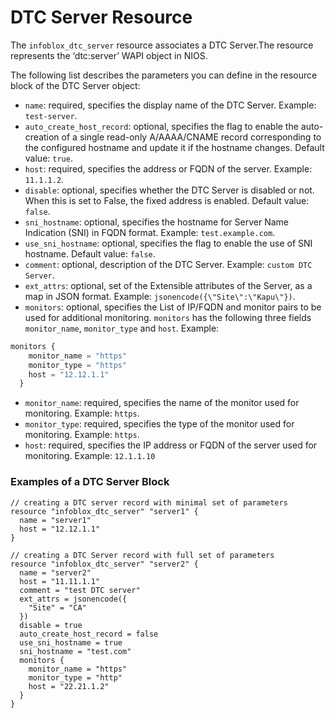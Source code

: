 # DTC Server Resource

The `infoblox_dtc_server` resource associates a DTC Server.The resource represents the ‘dtc:server’ WAPI object in NIOS.

The following list describes the parameters you can define in the resource block of the DTC Server object:

* `name`: required, specifies the display name of the DTC Server. Example: `test-server`.
* `auto_create_host_record`: optional, specifies the flag to enable the auto-creation of a single read-only A/AAAA/CNAME record corresponding to the configured hostname and update it if the hostname changes. Default value: `true`.
* `host`: required, specifies the address or FQDN of the server. Example: `11.1.1.2`.
* `disable`: optional, specifies whether the DTC Server is disabled or not. When this is set to False, the fixed address is enabled. Default value: `false`.
* `sni_hostname`: optional, specifies the hostname for Server Name Indication (SNI) in FQDN format. Example: `test.example.com`.
* `use_sni_hostname`: optional, specifies the flag to enable the use of SNI hostname. Default value: `false`.
* `comment`: optional, description of the DTC Server. Example: `custom DTC Server`.
* `ext_attrs`: optional, set of the Extensible attributes of the Server, as a map in JSON format. Example: `jsonencode({\"Site\":\"Kapu\"})`.
* `monitors`: optional, specifies the List of IP/FQDN and monitor pairs to be used for additional monitoring. `monitors` has the following three fields `monitor_name`, `monitor_type` and `host`. Example:
```terraform
monitors {
    monitor_name = "https"
    monitor_type = "https"
    host = "12.12.1.1"
  }
```
* `monitor_name`: required, specifies the name of the monitor used for monitoring. Example: `https`.
* `monitor_type`: required, specifies the type of the monitor used for monitoring. Example: `https`.
* `host`: required, specifies the IP address or FQDN of the server used for monitoring. Example: `12.1.1.10`

### Examples of a DTC Server Block

```hcl
// creating a DTC server record with minimal set of parameters
resource "infoblox_dtc_server" "server1" {
  name = "server1"
  host = "12.12.1.1"
}

// creating a DTC Server record with full set of parameters
resource "infoblox_dtc_server" "server2" {
  name = "server2"
  host = "11.11.1.1"
  comment = "test DTC server"
  ext_attrs = jsonencode({
    "Site" = "CA"
  })
  disable = true
  auto_create_host_record = false
  use_sni_hostname = true
  sni_hostname = "test.com"
  monitors {
    monitor_name = "https"
    monitor_type = "http"
    host = "22.21.1.2"
  }
}
```

